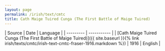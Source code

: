 ```yaml
---
layout: page
permalink: /irish/text/cmtc
title: Cath Maige Tuired Cunga (The First Battle of Maige Tuired)
---
```


| Source | Date | Language |
| --------- | ----------- |
| [Cath Maige Tuired Cunga (The First Battle of Maige Tuired)]({{ site.baseurl }}{% link irish/texts/cmtc/irish-text-cmtc-fraser-1916.markdown %})  | 1916 | English |
